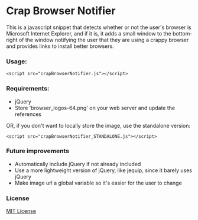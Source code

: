 Crap Browser Notifier
=========

This is a javascript snippet that detects whether or not the user's browser is Microsoft Internet Explorer, and if it is, it adds a small window to the bottom-right of the window notifying the user that they are using a crappy browser and provides links to install better browsers.

### Usage: ###

	<script src="crapBrowserNotifier.js"></script>

### Requirements: ###

* jQuery
* Store 'browser_logos-64.png' on your web server and update the references

OR, if you don't want to locally store the image, use the standalone version:

	<script src="crapBrowserNotifier_STANDALONE.js"></script>

### Future improvements ###

* Automatically include jQuery if not already included
* Use a more lightweight version of jQuery, like jequip, since it barely uses jQuery
* Make image url a global variable so it's easier for the user to change

### License ###

[MIT License](http://www.opensource.org/licenses/mit-license.php)